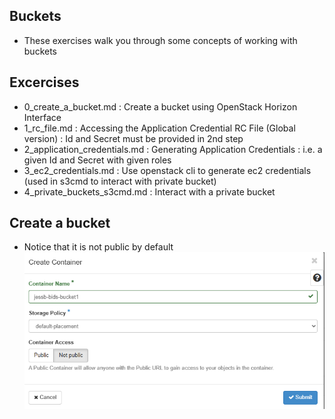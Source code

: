 ## Buckets

- These exercises walk you through some concepts of working with buckets

## Excercises

- 0_create_a_bucket.md : Create a bucket using OpenStack Horizon Interface
- 1_rc_file.md : Accessing the Application Credential RC File (Global version) : Id and Secret must be provided in 2nd step
- 2_application_credentials.md : Generating Application Credentials : i.e. a given Id and Secret with given roles
- 3_ec2_credentials.md : Use openstack cli to generate ec2 credentials (used in s3cmd to interact with private bucket)
- 4_private_buckets_s3cmd.md : Interact with a private bucket


## Create a bucket

- Notice that it is not public by default
![alt text](image.png)
